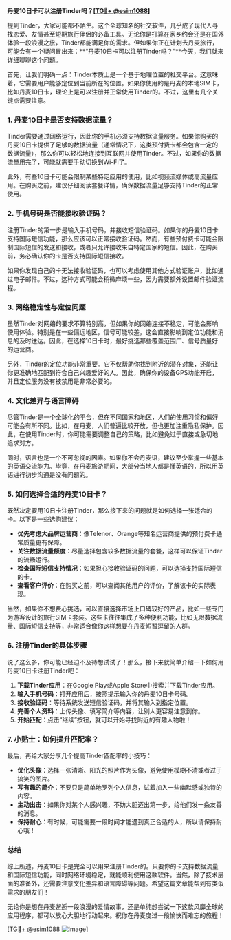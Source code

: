 **丹麦10日卡可以注册Tinder吗？[[TG💪+ @esim1088](https://t.me/s/esim1088)]**

提到Tinder，大家可能都不陌生。这个全球知名的社交软件，几乎成了现代人寻找恋爱、友情甚至短期旅行伴侣的必备工具。无论你是打算在家乡约会还是在国外体验一段浪漫之旅，Tinder都能满足你的需求。但如果你正在计划去丹麦旅行，可能会有一个疑问冒出来：**“丹麦10日卡可以注册Tinder吗？”**今天，我们就来详细聊聊这个问题。

首先，让我们明确一点：Tinder本质上是一个基于地理位置的社交平台。这意味着，它需要用户能够定位到当前所在的位置。如果你使用的是丹麦的本地SIM卡，比如丹麦10日卡，理论上是可以注册并正常使用Tinder的。不过，这里有几个关键点需要注意。

### 1. **丹麦10日卡是否支持数据流量？**

Tinder需要通过网络运行，因此你的手机必须支持数据流量服务。如果你购买的丹麦10日卡提供了足够的数据流量（通常情况下，这类预付费卡都会包含一定的数据流量），那么你可以轻松地连接到互联网并使用Tinder。不过，如果你的数据流量用完了，可能就需要手动切换到Wi-Fi了。

此外，有些10日卡可能会限制某些特定应用的使用，比如视频流媒体或高流量应用。在购买之前，建议仔细阅读套餐详情，确保数据流量足够支持Tinder的正常使用。

### 2. **手机号码是否能接收验证码？**

注册Tinder的第一步是输入手机号码，并接收短信验证码。如果你的丹麦10日卡支持国际短信功能，那么应该可以正常接收验证码。然而，有些预付费卡可能会限制国际短信的发送和接收，或者只允许接收来自特定国家的短信。因此，在购买前，务必确认你的卡是否支持国际短信接收。

如果你发现自己的卡无法接收验证码，也可以考虑使用其他方式验证账户，比如通过电子邮件。不过，这种方式可能会稍微麻烦一些，因为需要额外设置邮件验证流程。

### 3. **网络稳定性与定位问题**

虽然Tinder对网络的要求不算特别高，但如果你的网络连接不稳定，可能会影响使用体验。特别是在一些偏远地区，信号可能较差，这会直接影响到定位功能和消息的及时送达。因此，在选择10日卡时，最好挑选那些覆盖范围广、信号质量好的运营商。

另外，Tinder的定位功能非常重要。它不仅帮助你找到附近的潜在对象，还能让你更准确地匹配到符合自己兴趣爱好的人。因此，确保你的设备GPS功能开启，并且定位服务没有被禁用是非常必要的。

### 4. **文化差异与语言障碍**

尽管Tinder是一个全球化的平台，但在不同国家和地区，人们的使用习惯和偏好可能会有所不同。比如，在丹麦，人们普遍比较开放，但也更加注重隐私保护。因此，在使用Tinder时，你可能需要调整自己的策略，比如避免过于直接或急切地追求对方。

同时，语言也是一个不可忽视的因素。如果你不会丹麦语，建议至少掌握一些基本的英语交流能力。毕竟，在丹麦旅游期间，大部分当地人都是懂英语的，所以用英语进行初步沟通是没有问题的。

### 5. **如何选择合适的丹麦10日卡？**

既然决定要用10日卡注册Tinder，那么接下来的问题就是如何选择一张适合的卡。以下是一些选购建议：

- **优先考虑大品牌运营商**：像Telenor、Orange等知名运营商提供的预付费卡通常质量更有保障。
- **关注数据流量额度**：尽量选择包含较多数据流量的套餐，这样可以保证Tinder的流畅运行。
- **检查国际短信支持情况**：如果担心接收验证码的问题，可以选择支持国际短信的卡。
- **查看客户评价**：在购买之前，可以查阅其他用户的评价，了解该卡的实际表现。

当然，如果你不想费心挑选，可以直接选择市场上口碑较好的产品，比如一些专门为游客设计的旅行SIM卡套装。这些卡往往集成了多种便利功能，比如无限数据流量、国际短信支持等，非常适合像你这样想要在丹麦短暂逗留的人群。

### 6. **注册Tinder的具体步骤**

说了这么多，你可能已经迫不及待想试试了！那么，接下来就简单介绍一下如何用丹麦10日卡注册Tinder吧：

1. **下载Tinder应用**：在Google Play或Apple Store中搜索并下载Tinder应用。
2. **输入手机号码**：打开应用后，按照提示输入你的丹麦10日卡号码。
3. **接收验证码**：等待系统发送短信验证码，并将其输入到指定位置。
4. **完善个人资料**：上传头像、填写简介等内容，让别人更容易注意到你。
5. **开始匹配**：点击“继续”按钮，就可以开始寻找附近的有趣人物啦！

### 7. **小贴士：如何提升匹配率？**

最后，再给大家分享几个提高Tinder匹配率的小技巧：

- **优化头像**：选择一张清晰、阳光的照片作为头像，避免使用模糊不清或者过于搞笑的图片。
- **写有趣的简介**：不要只是简单地罗列个人信息，试着加入一些幽默感或独特的内容。
- **主动出击**：如果你对某个人感兴趣，不妨大胆迈出第一步，给他们发一条友善的消息。
- **保持耐心**：有时候，可能需要一段时间才能遇到真正合适的人，所以请保持耐心哦！

### 总结

综上所述，丹麦10日卡是完全可以用来注册Tinder的。只要你的卡支持数据流量和国际短信功能，同时网络环境稳定，就能顺利使用这款软件。当然，除了技术层面的准备外，还需要注意文化差异和语言障碍等问题。希望这篇文章能帮到有类似需求的朋友们！

无论你是想在丹麦邂逅一段浪漫的爱情故事，还是单纯想尝试一下这款风靡全球的应用程序，都可以放心大胆地行动起来。祝你在丹麦度过一段愉快而难忘的旅程！

[[TG💪+ @esim1088](https://t.me/s/esim1088) ![Image](https://i.postimg.cc/4NQfJmqS/Snipaste-2025-05-13-00-14-12.png)]